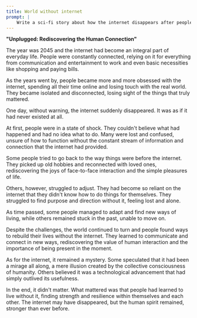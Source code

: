 ```yaml
---
title: World without internet
prompt: |
    Write a sci-fi story about how the internet disappears after people are obsessed with it, and what they to do overcome the loss. How some succeed with going back to before the internet and others cannot adjust
---
```


**"Unplugged: Rediscovering the Human Connection"**

The year was 2045 and the internet had become an integral part of everyday life. People were constantly connected, relying on it for everything from communication and entertainment to work and even basic necessities like shopping and paying bills.

As the years went by, people became more and more obsessed with the internet, spending all their time online and losing touch with the real world. They became isolated and disconnected, losing sight of the things that truly mattered.

One day, without warning, the internet suddenly disappeared. It was as if it had never existed at all.

At first, people were in a state of shock. They couldn't believe what had happened and had no idea what to do. Many were lost and confused, unsure of how to function without the constant stream of information and connection that the internet had provided.

Some people tried to go back to the way things were before the internet. They picked up old hobbies and reconnected with loved ones, rediscovering the joys of face-to-face interaction and the simple pleasures of life.

Others, however, struggled to adjust. They had become so reliant on the internet that they didn't know how to do things for themselves. They struggled to find purpose and direction without it, feeling lost and alone.

As time passed, some people managed to adapt and find new ways of living, while others remained stuck in the past, unable to move on.

Despite the challenges, the world continued to turn and people found ways to rebuild their lives without the internet. They learned to communicate and connect in new ways, rediscovering the value of human interaction and the importance of being present in the moment.

As for the internet, it remained a mystery. Some speculated that it had been a mirage all along, a mere illusion created by the collective consciousness of humanity. Others believed it was a technological advancement that had simply outlived its usefulness.

In the end, it didn't matter. What mattered was that people had learned to live without it, finding strength and resilience within themselves and each other. The internet may have disappeared, but the human spirit remained, stronger than ever before.
